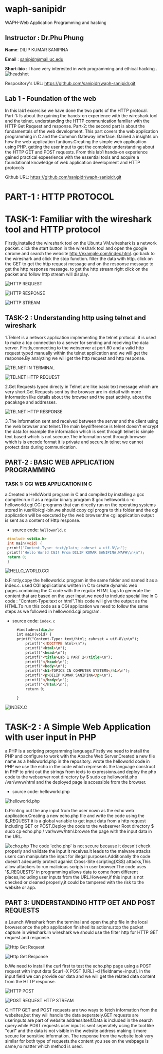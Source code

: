 # waph-sanipidr
  WAPH-Web Application Programming and hacking

## **Instructor** : Dr.Phu Phung 


**Name**: DILIP KUMAR SANIPINA

**Email** : sanipidr@mail.uc.edu

**Short-bio** : I have very interested in web programming and ethical hacking .
![headshot](images/headshot.jpeg)

Respository's URL: https://github.com/sanipidr/waph-sanipidr.git

## Lab 1 - Foundation of the web
In this lab1 excercise we have done the two parts of the HTTP protocal. 
Part-1: Is about the gaining the hands-on experience with the wireshark tool and the telnet. understanding the HTTP communication familiar with the HTTP Get Request and response. 
Part-2: the second part is about the fundamentals of the web development. This part covers the web application programming in C  and the Common Gateway interface. Gained a insights on how the web-application funtions.Creating the simple web applicatiion using PHP. getting the user input to get the complete understanding about the HTTP GET and POST requests.
From this lab1 hands-on experience gained practical expeerience with the essential tools and acquire a foundational knowledge of web application development and HTTP protocols 

Github URL: https://github.com/sanipidr/waph-sanipidr.git

# PART-1 : HTTP PROTOCOL

# TASK-1: Familiar with the wireshark tool and HTTP protocol
Firstly,installed the wireshark tool on the Ubuntu VM.wireshark is a network packet. click the start button in the wireshark tool and open the google chrome and search the website http://example.com/index.html. go back to the wireshark and click the stop function. filter the data with http. click on the GET to get the http request message and on the response message  to get the http response message. to get the http stream right click on the packet and follow http stream will display.

![HTTP REQUEST](images/HTTPREQUEST.png)

![HTTP RESPONSE](images/HTTPRESPONSE.png)

![HTTP STREAM](images/HTTPSTREAM.png)

## TASK-2 : Understanding http using telnet and wireshark
1.Telnet is a network application implementing the telnet protocol. it is used to make a tcp connection to a server for sending and receiving the data server.
Firstly,connecting to the webserver at port 80 and a valid http request typed manually within the telnet application and we will get the response.By analyzing we will get the http request and http response.

![TELNET IN TERMINAL](images/HTTPWITHTELNET.png)

![TELNET HTTP REQUEST](images/TELNETREQUEST.png)

2.Get Requests typed directy in Telnet are like basic text message which are very short.Get Requests sent by the browser are in-detail with more information like details about the browser and the past activity. about the pacakage and addresses.

![TELNET HTTP RESPONSE](images/TELNETRESPONSE.png)

3.The information sent and received between the server and the client using the web browser and telnet.The main keydifference is telnet doesn't encrypt the data.for example the information which is sent through telnet is simple text based which is not scecure.The information sent through browser which is is encode format it is private and secure.In telnet we cannot protect data during communication.

## PART-2 : BASIC WEB APPLICATION PROGRAMMING

### TASK 1: CGI WEB APPLICATION IN C 

a.Created a HelloWorld program in C and compiled by installing a gcc compiler.run it as a regular binary program $ gcc helloworld.c -o helloworld.cgi.CGI programs that can directly  run on the operating systems stored in /usr/lib/cgi-bin.we should copy cgi progra to this folder and the cgi application will be executed by the web browser.the cgi application output is sent as a content of Http response.

- source code: `helloworld.c`
 ```c
  #include <stdio.h>
  int main(void) {
  printf("Content-Type: text/plain; cahrset = utf-8\\n");
  printf("Hello World CGI! From DILIP KUMAR SANIPINA,WAPH\\n\n");
  return 0;
  }
   ```

![HELLO_WORLD.CGI](images/HELLOWORLD-C.png)

b.Firstly,copy the helloworld.c program in the same folder and named it as a index.c. used CGI applications written in C to create dynamic web pages.combining the C code with the regular HTML tags to generate the content that are based on the user input.we need to include special line in C code : "Content-Type:text or html".This code will give the output as the HTML.To run this code as a CGI application we need to follow the same steps as we followed in helloworld.cgi program.

- source code: `index.c`
  ```html
  	#include<stdio.h>
  	int main(void) {
  	printf("Content-Type: text/html; cahrset = utf-8\\n\n");
  		printf("<!DOCTYPE html>\n");
  		printf("<html>\n");
  		printf("<head>\n");
  		printf("<title>Lab 1 PART 2</title>\n");
  		printf("</head>\n");
  		printf("<body>\n");
  		printf("<h1>TOPICS IN COMPUTER SYSTEMS</h1>\n");
  		printf("<p>DILIP KUMAR SANIPINA</p>\n");
  		printf("</body>\n");
  		printf("</html>\n");
  		return 0;

  	}
  	``` 
![INDEX.C](images/index-c.png)

# TASK-2 : A Simple Web Application with user input in PHP

a.PHP is a scripting programming language.Firstly we need to install the PHP and configure to work with the Apache Web Server.Created a new file name as a helloworld.php in the repository. wrote the helloworld code in PHP we use the echo in the code which represents the language construct in PHP to print out the strings from texts to expressions.and deploy the php code to the webserver root directory by $ sudo cp helloworld.php /var/www/html and the deployed page is accessible from the browser.

- source code: helloworld.php

<?php
	echo "Hello world,this is the first PHP by DILIP KUMAR SANIPINA,WAPH";
	phpinfo():
?>

![helloworld.php](images/helloworld-php.png)

b.Printing out the any input from the user nown as the echo web application.Creating a new echo.php file and write the code using the $_REQUEST it is a global variable to get input data from a http request including GET or POST.Deploy the code to the webserver Root directory $ sudo cp echo.php / var/www/html.browse the page with the input data in the URL.
<?php
	echo $_REQUEST["data"];
?>

![echo.php](images/echo-php.png)
The code 'echo.php' is not secure because it doesn't check properly and validate the input it receives.it leads to the malware attacks users can manipulate the input for illegal purposes.Additionally the code doesn't adequetly protect aganist Cross-Site scripting(XSS) attacks,This allow attackers to run malicious scripts in user browser.The code uses '$_REQUESTS' in programming allows data to come from different places,including user inputs from the URL.However,if this input is not checked or cleaned properly,it could be tampered with the risk to the website or app.   

## PART 3: UNDERSTANDING HTTP GET AND POST REQUESTS
a.Launch Wireshark from the terminal and open the.php file in the local browser.once the php application finished its actions.stop the packet capture in wireshark.In wireshark we should use the filter http for HTTP GET request and response.

![Http Get Request](images/GETREQUEST.png)

![Http Get Response](images/GETRESPONSE.png)

b.We need to install the curl first to test the echo.php page using a POST request with input data $curl -X POST [URL] -d [fieldname=input]. In the input field we can provide our data and we will get the related data content from the HTTP response.

![HTTP POST](images/HTTPPOST.png)

![POST REQUEST HTTP STREAM](images/POSTREQUEST.png)

C.HTTP GET and POST requests are two ways to fetch information from the websites,but they will handle the data seperately.GET requests are userinputs are part of website addressitself.Data is included in the search query.while POST requests user input is sent seperately using the tool like "curl" and the data is not visible in the website address making it more secure for sensitive information.
The response from the website look very similar for both type of requests.the content you see on the webpage is same,no matter which method is used.